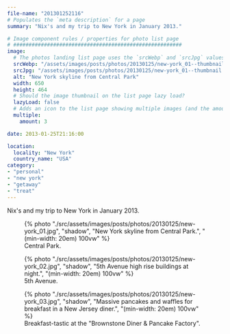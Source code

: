 ```yaml
---
file-name: "201301252116"
# Populates the `meta description` for a page
summary: "Nix's and my trip to New York in January 2013."

# Image component rules / properties for photo list page
# #######################################################
image:
  # The photos landing list page uses the `srcWebp` and `srcJpg` values
  srcWebp: "/assets/images/posts/photos/20130125/new-york_01--thumbnail.webp"
  srcJpg: "/assets/images/posts/photos/20130125/new-york_01--thumbnail.jpg"
  alt: "New York skyline from Central Park"
  width: 650
  height: 464
  # Should the image thumbnail on the list page lazy load?
  lazyLoad: false
  # Adds an icon to the list page showing multiple images (and the amount) available to view on the post page
  multiple:
    amount: 3

date: 2013-01-25T21:16:00

location:
  locality: "New York"
  country_name: "USA"
category:
- "personal"
- "new york"
- "getaway"
- "treat"
---
```


Nix's and my trip to New York in January 2013.

<figure class="flow">
{% photo "./src/assets/images/posts/photos/20130125/new-york_01.jpg", "shadow", "New York skyline from Central Park.", "(min-width: 20em) 100vw" %}
<figcaption>Central Park.</figcaption>
</figure>

<figure class="flow">
{% photo "./src/assets/images/posts/photos/20130125/new-york_02.jpg", "shadow", "5th Avenue high rise buildings at night.", "(min-width: 20em) 100vw" %}
<figcaption>5th Avenue.</figcaption>
</figure>

<figure class="flow">
{% photo "./src/assets/images/posts/photos/20130125/new-york_03.jpg", "shadow", "Massive pancakes and waffles for breakfast in a New Jersey diner.", "(min-width: 20em) 100vw" %}
<figcaption>Breakfast-tastic at the "Brownstone Diner & Pancake Factory".</figcaption>
</figure>
